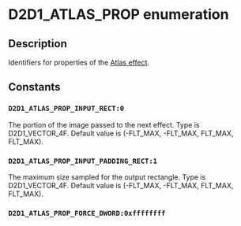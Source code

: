 # D2D1_ATLAS_PROP enumeration

## Description

Identifiers for properties of the [Atlas effect](https://learn.microsoft.com/windows/desktop/Direct2D/atlas).

## Constants

### `D2D1_ATLAS_PROP_INPUT_RECT:0`

The portion of the image passed to the next effect.
Type is D2D1_VECTOR_4F.
Default value is (-FLT_MAX, -FLT_MAX, FLT_MAX, FLT_MAX).

### `D2D1_ATLAS_PROP_INPUT_PADDING_RECT:1`

The maximum size sampled for the output rectangle.
Type is D2D1_VECTOR_4F.
Default value is (-FLT_MAX, -FLT_MAX, FLT_MAX, FLT_MAX).

### `D2D1_ATLAS_PROP_FORCE_DWORD:0xffffffff`